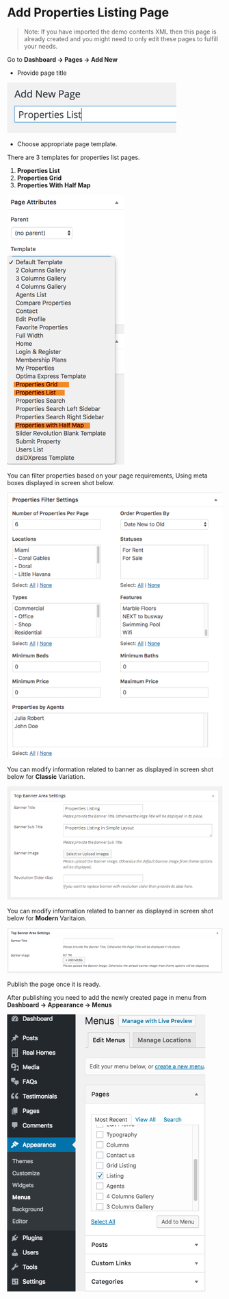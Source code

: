 # Add Properties Listing Page

> Note: If you have imported the demo contents XML then this page is already created and you might need to only edit these pages to fulfill your needs.

Go to **Dashboard → Pages → Add New**

- Provide page title

![Properties Listing Page](images/create-pages/add-properties-listing-page.png)

- Choose appropriate page template. 

There are 3 templates for properties list pages.

1. **Properties List**
2. **Properties Grid**
3. **Properties With Half Map**

![Properties Listing Templates](images/create-pages/properties-listing-templates.png)

You can filter properties based on your page requirements, Using meta boxes displayed in screen shot below. 

![Properties Filter Settings](images/create-pages/properties-filter.png)

You can modify information related to banner as displayed in screen shot below for **Classic** Variation.

![Banner Area Settings](images/create-pages/banner-area-settings.png)

You can modify information related to banner as displayed in screen shot below for **Modern** Varitaion.

![Add Gallery Page](images/create-pages/agent-banner-area-settings-mod.png)

Publish the page once it is ready.

After publishing you need to add the newly created page in menu from **Dashboard → Appearance → Menus** 

![Adding Listing Page to the Menu](images/create-pages/add-listing-page-menu.png)
